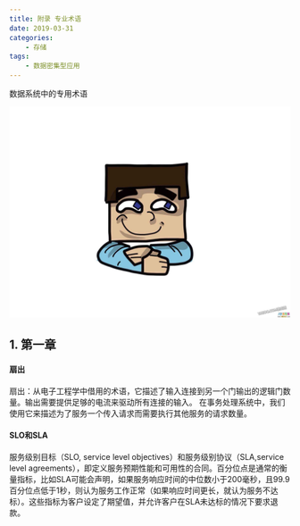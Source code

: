 ```yaml
---
title: 附录 专业术语
date: 2019-03-31
categories:
    - 存储
tags:
    - 数据密集型应用
---
```


数据系统中的专用术语

![big data](/images/db/db_index.jpg)
<!-- more -->

## 1. 第一章
#### 扇出
扇出：从电子工程学中借用的术语，它描述了输入连接到另一个门输出的逻辑门数量。输出需要提供足够的电流来驱动所有连接的输入。 在事务处理系统中，我们使用它来描述为了服务一个传入请求而需要执行其他服务的请求数量。

#### SLO和SLA
服务级别目标（SLO, service level objectives）和服务级别协议（SLA,service level agreements），即定义服务预期性能和可用性的合同。百分位点是通常的衡量指标，比如SLA可能会声明，如果服务响应时间的中位数小于200毫秒，且99.9百分位点低于1秒，则认为服务工作正常（如果响应时间更长，就认为服务不达标）。这些指标为客户设定了期望值，并允许客户在SLA未达标的情况下要求退款。
